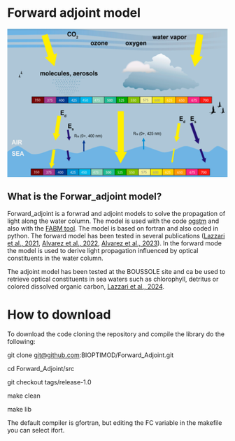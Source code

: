 # Forward adjoint model
![forward adjoint_picture](https://github.com/BIOPTIMOD/Forward_Adjoint/blob/main/DOC/PICTURES/jmse-09-00176-g001.png)
## What is the Forwar_adjoint model?
Forward_adjoint is a forwrad and adjoint models to solve the propagation of light along the water column. The model is used with the code [ogstm](https://github.com/inogs/ogstm) and also with the [FABM tool](https://github.com/inogs/bfmforfabm). 
The model is based on fortran and also coded in python.
The forward model has been tested in several publications ([Lazzari et al., 2021](https://www.mdpi.com/2077-1312/9/2/176), [Alvarez et al., 2022](https://www.sciencedirect.com/science/article/pii/S0079661122000507?via%3Dihub), [Alvarez et al., 2023](https://bg.copernicus.org/articles/20/4591/2023/)). In the forward mode the model is used to derive light propagation influenced by optical constituents in the water column.

The adjoint model has been tested at the BOUSSOLE site and ca be used to retrieve optical constituents in sea waters such as chlorophyll, detritus or colored dissolved organic carbon, [Lazzari et al., 2024](https://rdcu.be/dVi82).

# How to download

To download the code cloning the repository and compile the library do the following:

git clone git@github.com:BIOPTIMOD/Forward_Adjoint.git

cd Forward_Adjoint/src

git checkout tags/release-1.0

make clean

make lib

The default compiler is gfortran, but editing the FC variable in the makefile you can select ifort.



